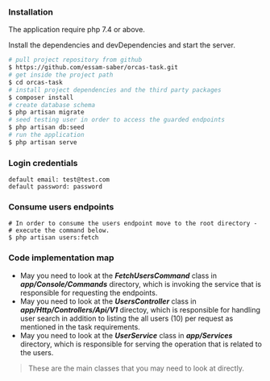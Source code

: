 

### Installation

The application require php 7.4 or above.

Install the dependencies and devDependencies and start the server.

```sh
# pull project repository from github
$ https://github.com/essam-saber/orcas-task.git
# get inside the project path
$ cd orcas-task
# install project dependencies and the third party packages
$ composer install
# create database schema
$ php artisan migrate
# seed testing user in order to access the guarded endpoints 
$ php artisan db:seed
# run the application 
$ php artisan serve
```

### Login credentials

``` 
default email: test@test.com
default password: password
```

### Consume users endpoints
``` 
# In order to consume the users endpoint move to the root directory -
# execute the command below.
$ php artisan users:fetch
```

### Code implementation map
+ May you need to look at the ***FetchUsersCommand*** class in ***app/Console/Commands*** directory, which is invoking the service that is responsible for requesting the endpoints.
+ May you need to look at the ***UsersController*** class in ***app/Http/Controllers/Api/V1*** directoy, which is responsible for handling user search in addition to listing the all users (10) per request as mentioned in the task requirements.
+ May you need to look at the ***UserService*** class in ***app/Services*** directory, which is responsible for serving the operation that is related to the users.

>These are the main classes that you may need to look at directly. 